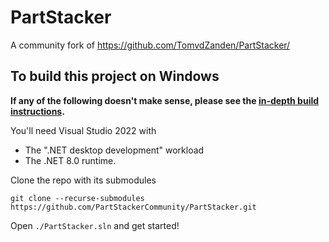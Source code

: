# PartStacker

A community fork of https://github.com/TomvdZanden/PartStacker/

## To build this project on Windows

**If any of the following doesn't make sense, please see the [in-depth build instructions](./Documentation/Building.md).**

You'll need Visual Studio 2022 with
* The ".NET desktop development" workload
* The .NET 8.0 runtime.

Clone the repo with its submodules

```
git clone --recurse-submodules https://github.com/PartStackerCommunity/PartStacker.git
```

Open `./PartStacker.sln` and get started!
